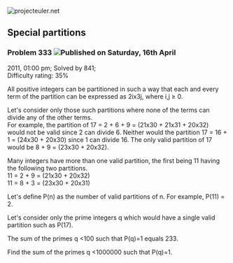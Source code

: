 ![projecteuler.net](images/print_page_logo.png)

## Special partitions

### Problem 333 ![](images/icon_info.png)Published on Saturday, 16th April
2011, 01:00 pm; Solved by 841;  
Difficulty rating: 35%

All positive integers can be partitioned in such a way that each and every
term of the partition can be expressed as 2ix3j, where i,j ≥ 0.

Let's consider only those such partitions where none of the terms can divide
any of the other terms.  
For example, the partition of 17 = 2 + 6 + 9 = (21x30 \+ 21x31 \+ 20x32) would
not be valid since 2 can divide 6. Neither would the partition 17 = 16 + 1 =
(24x30 \+ 20x30) since 1 can divide 16. The only valid partition of 17 would
be 8 + 9 = (23x30 \+ 20x32).

Many integers have more than one valid partition, the first being 11 having
the following two partitions.  
11 = 2 + 9 = (21x30 \+ 20x32)  
11 = 8 + 3 = (23x30 \+ 20x31)

Let's define P(n) as the number of valid partitions of n. For example, P(11) =
2.

Let's consider only the prime integers q which would have a single valid
partition such as P(17).

The sum of the primes q &lt;100 such that P(q)=1 equals 233.

Find the sum of the primes q &lt;1000000 such that P(q)=1.

  
  

